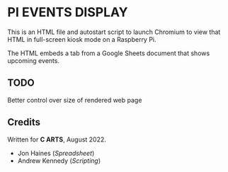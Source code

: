 PI EVENTS DISPLAY
=================

This is an HTML file and autostart script to launch Chromium to view that HTML in full-screen kiosk mode on a Raspberry Pi.

The HTML embeds a tab from a Google Sheets document that shows upcoming events.

## TODO

Better control over size of rendered web page

## Credits

Written for **C ARTS**, August 2022.

- Jon Haines (_Spreadsheet_)
- Andrew Kennedy (_Scripting_)